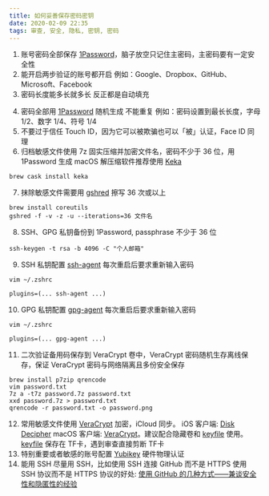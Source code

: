 ```yaml
---
title: 如何妥善保存密码密钥
date: 2020-02-09 22:35
tags: 审查, 安全, 隐私, 密钥, 密码
---
```


1. 账号密码全部保存 [1Password](https://1password.com/zh-cn/)，脑子放空只记住主密码，主密码要有一定安全性
2. 能开启两步验证的账号都开启
例如：Google、Dropbox、GitHub、Microsoft、Facebook
3. 密码长度能多长就多长 反正都是自动填充

<!-- more -->

4. 密码全部用 [1Password](https://1password.com/zh-cn/) 随机生成 不能重复
例如：密码设置到最长长度，字母 1/2、数字 1/4、符号 1/4
5. 不要过于信任 Touch ID，因为它可以被欺骗也可以「被」认证，Face ID 同理
6. 归档敏感文件使用 7z 固实压缩并加密文件名，密码不少于 36 位，用 1Password 生成
macOS 解压缩软件推荐使用 [Keka](https://www.keka.io)
```
brew cask install keka
```
7. 抹除敏感文件需要用 [gshred](https://www.freebsd.org/cgi/man.cgi?query=gshred&apropos=0&sektion=0&manpath=FreeBSD+10.2-RELEASE+and+Ports&arch=default&format=html) 擦写 36 次或以上
```
brew install coreutils
gshred -f -v -z -u --iterations=36 文件名
```
8. SSH、GPG 私钥备份到 1Password, passphrase 不少于 36 位
```
ssh-keygen -t rsa -b 4096 -C "个人邮箱"
```
9. SSH 私钥配置 [ssh-agent](https://github.com/ohmyzsh/ohmyzsh/tree/master/plugins/ssh-agent) 每次重启后要求重新输入密码
```
vim ~/.zshrc

plugins=(... ssh-agent ...)
```
10. GPG 私钥配置 [gpg-agent](https://github.com/ohmyzsh/ohmyzsh/tree/master/plugins/gpg-agent) 每次重启后要求重新输入密码
```
vim ~/.zshrc

plugins=(... gpg-agent ...)
```
11. 二次验证备用码保存到 VeraCrypt 卷中，VeraCrypt 密码随机生存离线保存，保证 VeraCrypt 密码与网络隔离且多份安全保存
```
brew install p7zip qrencode
vim password.txt
7z a -t7z password.7z password.txt
xxd password.7z > password.txt
qrencode -r password.txt -o password.png
```
12. 常用敏感文件使用 [VeraCrypt]((https://www.veracrypt.fr/en/Downloads.html)) 加密，iCloud 同步。
iOS 客户端: [Disk Decipher](https://apps.apple.com/us/app/disk-decipher/id516538625) 
macOS 客户端: [VeraCrypt](https://www.veracrypt.fr/en/Downloads.html)。建议配合隐藏卷和 [keyfile](https://www.veracrypt.fr/en/Keyfiles%20in%20VeraCrypt.html) 使用。
[keyfile](https://www.veracrypt.fr/en/Keyfiles%20in%20VeraCrypt.html) 保存在 TF卡，遇到审查直接剪断 TF卡
13. 特别重要或者敏感的账号配置 [Yubikey](https://zh.wikipedia.org/zh-cn/YubiKey) 硬件物理认证
14. 能用 SSH 尽量用 SSH，比如使用 SSH 连接 GitHub 而不是 HTTPS
使用 SSH 协议而不是 HTTPS 协议的好处: [使用 GitHub 的几种方式——兼谈安全性和隐匿性的经验](https://program-think.blogspot.com/2016/03/GitHub-Security-Tips.html)
